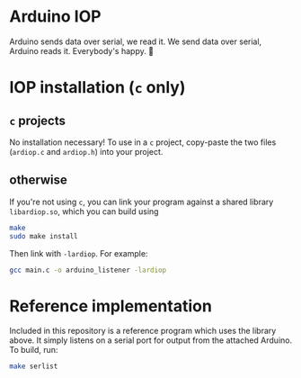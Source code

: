 # Arduino IOP

Arduino sends data over serial, we read it. We send data over serial, Arduino
reads it. Everybody's happy. 🙂


# IOP installation (`c` only)

## `c` projects

No installation necessary! To use in a `c` project, copy-paste the two files (`ardiop.c`
and `ardiop.h`) into your project.

## otherwise

If you're not using `c`, you can link your program against a shared library
`libardiop.so`, which you can build using

```bash
make
sudo make install
```

Then link with `-lardiop`. For example:

```bash
gcc main.c -o arduino_listener -lardiop
```

# Reference implementation

Included in this repository is a reference program which uses the library above.
It simply listens on a serial port for output from the attached Arduino. To
build, run:

```bash
make serlist
```

